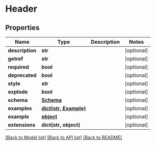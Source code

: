 # Header

## Properties
Name | Type | Description | Notes
------------ | ------------- | ------------- | -------------
**description** | **str** |  | [optional] 
**getref** | **str** |  | [optional] 
**required** | **bool** |  | [optional] 
**deprecated** | **bool** |  | [optional] 
**style** | **str** |  | [optional] 
**explode** | **bool** |  | [optional] 
**schema** | [**Schema**](Schema.md) |  | [optional] 
**examples** | [**dict(str, Example)**](Example.md) |  | [optional] 
**example** | [**object**](.md) |  | [optional] 
**extensions** | **dict(str, object)** |  | [optional] 

[[Back to Model list]](../README.md#documentation-for-models) [[Back to API list]](../README.md#documentation-for-api-endpoints) [[Back to README]](../README.md)


